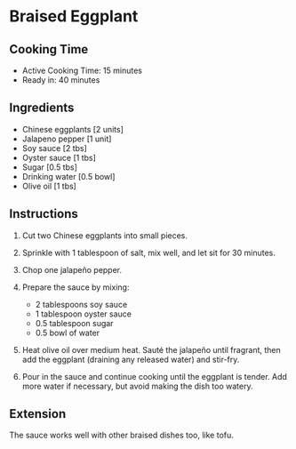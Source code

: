 # Braised Eggplant

## Cooking Time

- Active Cooking Time: 15 minutes
- Ready in: 40 minutes

## Ingredients

- Chinese eggplants [2 units]
- Jalapeno pepper [1 unit]
- Soy sauce [2 tbs]
- Oyster sauce [1 tbs]
- Sugar [0.5 tbs]
- Drinking water [0.5 bowl]
- Olive oil [1 tbs]

## Instructions

1. Cut two Chinese eggplants into small pieces.

2. Sprinkle with 1 tablespoon of salt, mix well, and let sit for 30 minutes.

3.  Chop one jalapeño pepper.

4. Prepare the sauce by mixing:

    - 2 tablespoons soy sauce
    - 1 tablespoon oyster sauce
    - 0.5 tablespoon sugar
    - 0.5 bowl of water

5. Heat olive oil over medium heat. Sauté the jalapeño until fragrant, then add the eggplant (draining any released water) and stir-fry.

6. Pour in the sauce and continue cooking until the eggplant is tender. Add more water if necessary, but avoid making the dish too watery.

## Extension

The sauce works well with other braised dishes too, like tofu.
